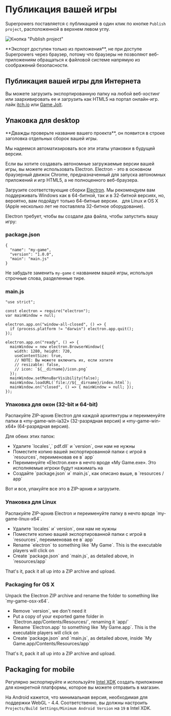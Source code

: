 # Публикация вашей игры

Superpowers поставляется с публикацией в один клик по кнопке `Publish project`, расположенной в верхнем левом углу.

![Кнопка "Publish project"](/images/publishing-your-game/publish-project-button.png)

<div class="note">
  <p>**Экспорт доступен только из приложения**, не при доступе Superpowers через браузер,
  потому что браузеры не позволяют веб-приложениям обращаться к файловой системе напрямую из соображений безопасности.
</div>

## Публикация вашей игры для Интернета

Вы можете загрузить экспортированную папку на любой веб-хостинг или заархивировать ее и загрузить как HTML5 на портал онлайн-игр.
лайк <a href="http://itch.io/" target="_blank">itch.io</a> или <a href="http://gamejolt.com" target="_blank">Game Jolt</a>.

## Упаковка для desktop

<div class="note">
  <p>**Дважды проверьте название вашего проекта**, он появится в строке заголовка отдельных сборок вашей игры.
</div>

<div class="note">
  <p>Мы надеемся автоматизировать все эти этапы упаковки в будущей версии.
</div>

Если вы хотите создавать автономные загружаемые версии вашей игры, вы можете использовать Electron.
Electron - это в основном браузерный движок Chrome, предназначенный для запуска автономных приложений и игр HTML5, а не полноценного веб-браузера.

<div class="action">
  <p>Загрузите соответствующие сборки <a href="https://github.com/atom/electron/releases" target="_blank">Electron</a>.
  Мы рекомендуем вам поддерживать Windows как в 64-битной, так и в 32-битной версиях, но, вероятно, вам подойдут только 64-битные версии.
  для Linux и OS X (Apple несколько лет не поставляла 32-битное оборудование).
</div>

Electron требует, чтобы вы создали два файла, чтобы запустить вашу игру:

### package.json

```
{
  "name": "my-game",
  "version": "1.0.0",
  "main": "main.js"
}
```

Не забудьте заменить `my-game` с названием вашей игры, используя строчные слова, разделенные тире.

### main.js

```
"use strict";

const electron = require("electron");
var mainWindow = null;

electron.app.on("window-all-closed", () => {
  if (process.platform != "darwin") electron.app.quit();
});

electron.app.on("ready", () => {
  mainWindow = new electron.BrowserWindow({
    width: 1280, height: 720,
    useContentSize: true,
    // NOTE: Вы можете включить их, если хотите
    // resizable: false,
    // icon: `${__dirname}/icon.png`
  });
  mainWindow.setMenuBarVisibility(false);
  mainWindow.loadURL(`file://${__dirname}/index.html`);
  mainWindow.on("closed", () => { mainWindow = null; });
});
```

### Упаковка для окон (32-bit и 64-bit)

<div class="action">
  <p>Распакуйте ZIP-архив Electron для каждой архитектуры и переименуйте папки в «my-game-win-ia32» (32-разрядная версия) и «my-game-win-x64» (64-разрядная версия).

  <p>Для обеих этих папок:

  <ul>
    <li>Удалите `locales`,` pdf.dll` и `version`, они нам не нужны
    <li>Поместите копию вашей экспортированной папки с игрой в `resources`, переименовав ее в` app`
    <li>Переименуйте «Electron.exe» в нечто вроде «My Game.exe». Это исполняемые игроки будут нажимать на
    <li>Создайте `package.json` и` main.js`, как описано выше, в `resources / app`
  </ul>

  <p>Вот и все, упакуйте все это в ZIP-архив и загрузите.
</div>

### Упаковка для Linux

<div class="action">
  <p>Распакуйте ZIP-архив Electron и переименуйте папку в нечто вроде `my-game-linux-x64`.

  <ul>
    <li>Удалите `locales` и` version`, они нам не нужны
    <li>Поместите копию вашей экспортированной папки с игрой в `resources`, переименовав ее в` app`
    <li>Rename `electron` to something like `My Game`. This is the executable players will click on
    <li>Create `package.json` and `main.js`, as detailed above, in `resources/app`
  </ul>

  <p>That's it, pack it all up into a ZIP archive and upload.
</div>

### Packaging for OS X

<div class="action">
  <p>Unpack the Electron ZIP archive and rename the folder to something like `my-game-osx-x64`.

  <ul>
    <li>Remove `version`, we don't need it
    <li>Put a copy of your exported game folder in `Electron.app/Contents/Resources/`, renaming it `app/`
    <li>Rename `Electron.app` to something like `My Game.app`. This is the executable players will click on
    <li>Create `package.json` and `main.js`, as detailed above, inside `My Game.app/Contents/Resources/app`
  </ul>

  <p>That's it, pack it all up into a ZIP archive and upload.
</div>

## Packaging for mobile

Регулярно экспортируйте и используйте [Intel XDK](https://software.intel.com/en-us/intel-xdk)
создать приложение для конкретной платформы, которое вы можете отправить в магазин.

На Android кажется, что минимальная версия, необходимая для поддержки WebGL - 4.4.
Соответственно, вы должны настроить `Projects/Build Settings/Minimum Android Version` на `19` в Intel XDK.
